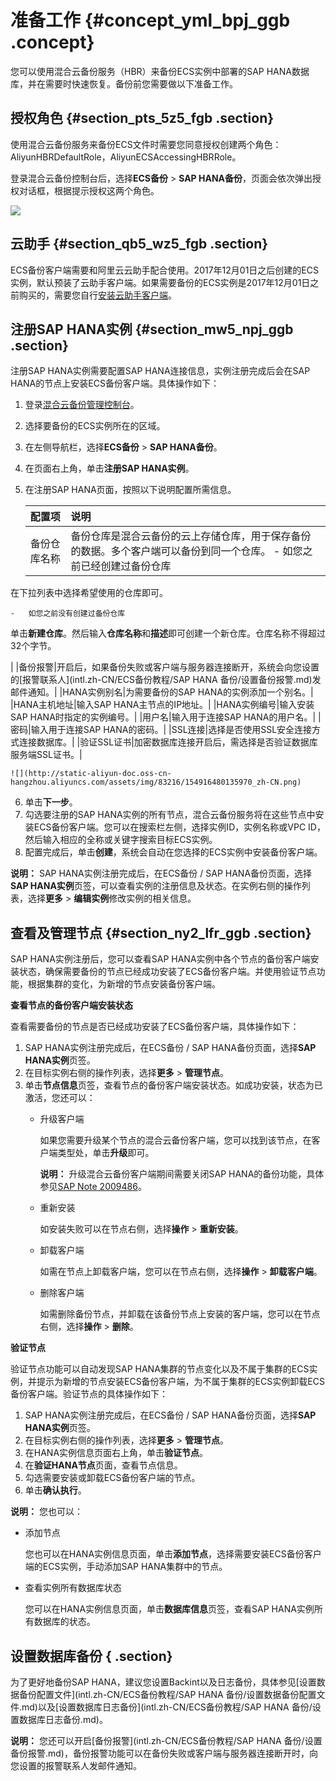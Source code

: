# 准备工作 {#concept_yml_bpj_ggb .concept}

您可以使用混合云备份服务（HBR）来备份ECS实例中部署的SAP HANA数据库，并在需要时快速恢复。备份前您需要做以下准备工作。

## 授权角色 {#section_pts_5z5_fgb .section}

使用混合云备份服务来备份ECS文件时需要您同意授权创建两个角色：AliyunHBRDefaultRole，AliyunECSAccessingHBRRole。

登录混合云备份控制台后，选择**ECS备份** \> **SAP HANA备份**，页面会依次弹出授权对话框，根据提示授权这两个角色。

![](http://static-aliyun-doc.oss-cn-hangzhou.aliyuncs.com/assets/img/82684/154916480137733_zh-CN.png)

## 云助手 {#section_qb5_wz5_fgb .section}

ECS备份客户端需要和阿里云云助手配合使用。2017年12月01日之后创建的ECS实例，默认预装了云助手客户端。如果需要备份的ECS实例是2017年12月01日之前购买的，需要您自行[安装云助手客户端](../../../../../intl.zh-CN/用户指南/云助手/云助手客户端.md)。

## 注册SAP HANA实例 {#section_mw5_npj_ggb .section}

注册SAP HANA实例需要配置SAP HANA连接信息，实例注册完成后会在SAP HANA的节点上安装ECS备份客户端。具体操作如下：

1.  登录[混合云备份管理控制台](https://hbr.console.aliyun.com)。
2.  选择要备份的ECS实例所在的区域。
3.  在左侧导航栏，选择**ECS备份** \> **SAP HANA备份**。
4.  在页面右上角，单击**注册SAP HANA实例**。
5.  在注册SAP HANA页面，按照以下说明配置所需信息。

    |配置项|说明|
    |:--|:-|
    |备份仓库名称|备份仓库是混合云备份的云上存储仓库，用于保存备份的数据。多个客户端可以备份到同一个仓库。    -   如您之前已经创建过备份仓库

在下拉列表中选择希望使用的仓库即可。

    -   如您之前没有创建过备份仓库

单击**新建仓库**。然后输入**仓库名称**和**描述**即可创建一个新仓库。仓库名称不得超过32个字节。

 |
    |备份报警|开启后，如果备份失败或客户端与服务器连接断开，系统会向您设置的[报警联系人](intl.zh-CN/ECS备份教程/SAP HANA 备份/设置备份报警.md)发邮件通知。|
    |HANA实例别名|为需要备份的SAP HANA的实例添加一个别名。|
    |HANA主机地址|输入SAP HANA主节点的IP地址。|
    |HANA实例编号|输入安装SAP HANA时指定的实例编号。|
    |用户名|输入用于连接SAP HANA的用户名。|
    |密码|输入用于连接SAP HANA的密码。|
    |SSL连接|选择是否使用SSL安全连接方式连接数据库。|
    |验证SSL证书|加密数据库连接开启后，需选择是否验证数据库服务端SSL证书。|

    ![](http://static-aliyun-doc.oss-cn-hangzhou.aliyuncs.com/assets/img/83216/154916480135970_zh-CN.png)

6.  单击**下一步**。
7.  勾选要注册的SAP HANA实例的所有节点，混合云备份服务将在这些节点中安装ECS备份客户端。您可以在搜索栏左侧，选择实例ID，实例名称或VPC ID，然后输入相应的全称或关键字搜索目标ECS实例。
8.  配置完成后，单击**创建**，系统会自动在您选择的ECS实例中安装备份客户端。

**说明：** SAP HANA实例注册完成后，在ECS备份 / SAP HANA备份页面，选择**SAP HANA实例**页签，可以查看实例的注册信息及状态。在实例右侧的操作列表，选择**更多** \> **编辑实例**修改实例的相关信息。

## 查看及管理节点 {#section_ny2_lfr_ggb .section}

SAP HANA实例注册后，您可以查看SAP HANA实例中各个节点的备份客户端安装状态，确保需要备份的节点已经成功安装了ECS备份客户端。并使用验证节点功能，根据集群的变化，为新增的节点安装备份客户端。

**查看节点的备份客户端安装状态**

查看需要备份的节点是否已经成功安装了ECS备份客户端，具体操作如下：

1.  SAP HANA实例注册完成后，在ECS备份 / SAP HANA备份页面，选择**SAP HANA实例**页签。
2.  在目标实例右侧的操作列表，选择**更多** \> **管理节点**。
3.  单击**节点信息**页签，查看节点的备份客户端安装状态。如成功安装，状态为已激活，您还可以：
    -   升级客户端

        如果您需要升级某个节点的混合云备份客户端，您可以找到该节点，在客户端类型处，单击**升级**即可。

        **说明：** 升级混合云备份客户端期间需要关闭SAP HANA的备份功能，具体参见[SAP Note 2009486](https://launchpad.support.sap.com/#/notes/2009486)。

    -   重新安装

        如安装失败可以在节点右侧，选择**操作** \> **重新安装**。

    -   卸载客户端

        如需在节点上卸载客户端，您可以在节点右侧，选择**操作** \> **卸载客户端**。

    -   删除客户端

        如需删除备份节点，并卸载在该备份节点上安装的客户端，您可以在节点右侧，选择**操作** \> **删除**。


**验证节点**

验证节点功能可以自动发现SAP HANA集群的节点变化以及不属于集群的ECS实例，并提示为新增的节点安装ECS备份客户端，为不属于集群的ECS实例卸载ECS备份客户端。验证节点的具体操作如下：

1.  SAP HANA实例注册完成后，在ECS备份 / SAP HANA备份页面，选择**SAP HANA实例**页签。
2.  在目标实例右侧的操作列表，选择**更多** \> **管理节点**。
3.  在HANA实例信息页面右上角，单击**验证节点**。
4.  在**验证HANA节点**页面，查看节点信息。
5.  勾选需要安装或卸载ECS备份客户端的节点。
6.  单击**确认执行**。

**说明：** 您也可以：

-   添加节点

    您也可以在HANA实例信息页面，单击**添加节点**，选择需要安装ECS备份客户端的ECS实例，手动添加SAP HANA集群中的节点。

-   查看实例所有数据库状态

    您可以在HANA实例信息页面，单击**数据库信息**页签，查看SAP HANA实例所有数据库的状态。


## 设置数据库备份 { .section}

为了更好地备份SAP HANA，建议您设置Backint以及日志备份，具体参见[设置数据备份配置文件](intl.zh-CN/ECS备份教程/SAP HANA 备份/设置数据备份配置文件.md)以及[设置数据库日志备份](intl.zh-CN/ECS备份教程/SAP HANA 备份/设置数据库日志备份.md)。

**说明：** 您还可以开启[备份报警](intl.zh-CN/ECS备份教程/SAP HANA 备份/设置备份报警.md)，备份报警功能可以在备份失败或客户端与服务器连接断开时，向您设置的报警联系人发邮件通知。

